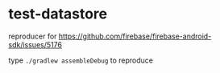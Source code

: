 # test-datastore
reproducer for https://github.com/firebase/firebase-android-sdk/issues/5176

type `./gradlew assembleDebug` to reproduce
